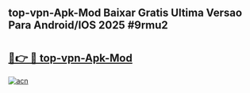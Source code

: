 ## top-vpn-Apk-Mod Baixar Gratis Ultima Versao Para Android/IOS 2025 #9rmu2

# <h2><a href="https://ainizakaria.my?title=top-vpn-Apk-Mod&ref=20M">🔗👉 🔴 top-vpn-Apk-Mod</a></h2>

[![acn](https://github.com/user-attachments/assets/0f9c940e-d8b0-45ae-aac7-cd30a18b3e1c)](https://ainizakaria.my?title=top-vpn-Apk-Mod&ref=20M)

